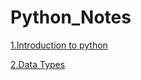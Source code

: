 # Python_Notes

[1.Introduction to python](https://github.com/AruShantha22/Python_Notes/blob/main/Introduction%20to%20python.ipynb)

[2.Data Types](https://github.com/AruShantha22/Python_Notes/tree/main/Data_types)
